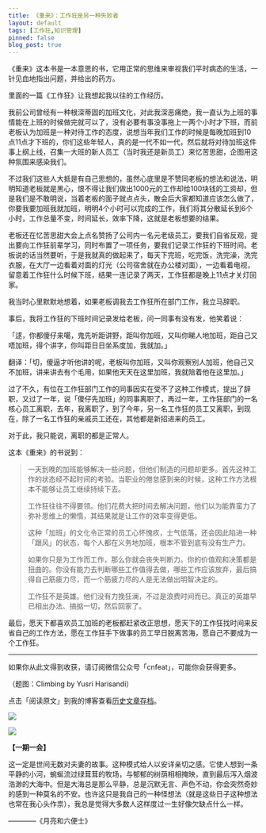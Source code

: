 ```yaml
---
title: 《重来》：工作狂是另一种失败者
layout: default
tags: [工作狂,知识管理]
pinned: false
blog_post: true
---
```


《重来》这本书是一本意思的书，它用正常的思维来审视我们平时病态的生活，一针见血地指出问题，并给出的药方。

里面的一篇《工作狂》让我想起我以往的工作经历。

我前公司曾经有一种根深蒂固的加班文化，对此我深恶痛绝，我一直认为上班的事情能在上班的时候做完就可以了，没有必要有事没事拖上一两个小时才下班，而前老板认为加班是一种对待工作的态度，说想当年我们工作的时候是每晚加班到10点11点才下班的，你们这些年轻人，真的是一代不如一代，然后就将对待加班这件事上纲上线，召集一大班的新人员工（当时我还是新员工）来忆苦思甜，企图用这种氛围来感染我们。

不过我们这些人大抵是有自己思想的，虽然心底里是不赞同老板的想法和说法，明明知道老板就是黑心，恨不得让我们做出1000元的工作却给100块钱的工资却，但是我们是不敢明说，当着老板的面子就点点头，散会后大家都知道应该怎么做了，你要我要加班我就加班，明明4个小时可以完成的工作，我们将其分散延长到6个小时，工作总量不变，时间延长，效率下降，这就是老板想要的结果。

老板还在忆苦思甜大会上点名赞扬了公司内一名元老级员工，要我们自省反观，提出要向工作狂前辈学习，同时布置了一项任务，要我们记录工作狂的下班时间。老板说的话当然要听，于是我就真的做起来了，每天下完班，吃完饭，洗完澡，洗完衣服，在大厅一边看着对面的灯光（公司宿舍就在办公楼对面），一边看着电视，留意着工作狂什么时候下班，结果一连记录了两天，工作狂都是晚上11点才关灯回家。

我当时心里默默地想着，如果老板调我去工作狂所在部门工作，我立马辞职。

事后，我将工作狂的下班时间记录发给老板，问一同事有没有发，他笑着说：

「逑，你都傻仔来噶，鬼先听距讲野，距叫你加班，又叫你睇人地加班，距自己又唔加班，得个讲字，你叫距日日坐系度加，我就加。」

翻译：「切，傻逼才听他讲的呢，老板叫你加班，又叫你观察别人加班，他自己又不加班，讲来讲去有个毛用，如果他天天在这里加班，我就陪着他在这里加。」

过了不久，有位在工作狂部门工作的同事因实在受不了这种工作模式，提出了辞职，又过了一年，说「傻仔先加班」的同事离职了，再过一年，工作狂部门的一名核心员工离职，去年，我离职了，到了今年，另一名工作狂的员工又离职，到现在，除了一名工作狂的亲戚员工还在，其他都是新招进来的员工。

对于此，我只能说，离职的都是正常人。

这本《重来》的书说到：

>一天到晚的加班能够解决一些问题，但他们制造的问题却更多。首先这种工作的状态经不起时间的考验。当职业的倦怠感到来的时候，这种工作方法根本不能够让员工继续持续下去。
>
>工作狂往往不得要领。他们花费大把时间去解决问题，他们以为能靠蛮力了弥补思维上的懒惰，其结果就是让工作的效率变得更低。
>
>这种「加班」的文化令正常的员工心怀愧疚，士气低落，还会因此陷进一种「跟风」的状态，每个人都在义务地加班，根本不管到底有没有生产力。
>
>如果你只是为工作而工作，那么你就会丧失判断力。你的价值观和决策都是扭曲的。你没有能力去判断哪些工作值得去做，哪些工作应该放弃，最后搞得自己筋疲力尽，而一个筋疲力尽的人是无法做出明智决定的。
>
>工作狂不是英雄。他们没有力挽狂澜，不过是浪费时间而已。真正的英雄早已相出办法、搞掂一切，然后回家了。

最后，愿天下都喜欢员工加班的老板都赶紧改正思想，愿天下的工作狂找时间来反省自己的工作方法，愿在工作狂手下做事的员工早日脱离苦海，愿自己不要成为一个工作狂。

----

如果你从此文得到收获，请订阅微信公众号「cnfeat」，可能你会获得更多。

（题图：Climbing by Yusri Harisandi）

点击「阅读原文」到我的博客查看[历史文章存档](http://cnfeat.com)。

![](http://cnfeat.qiniudn.com/mHDSX.png)

![](http://cnfeat.qiniudn.com/signitrue-2014-07-11.png)


**【一期一会】**

这一定是世间无数对夫妻的故事。这种模式给人以安详亲切之感。它使人想到一条平静的小河，蜿蜒流过绿茸茸的牧场，与郁郁的树荫相相掩映，直到最后泻入烟波浩渺的大海中。但是大海总是那么平静，总是沉默无言、声色不动，你会突然奇妙的感到一种莫名的不安。也许这只是我自己的一种怪想法（就是这些日子这种想法也常在我心头作祟），我总是觉得大多数人这样度过一生好像欠缺点什么一样。

————《月亮和六便士》







